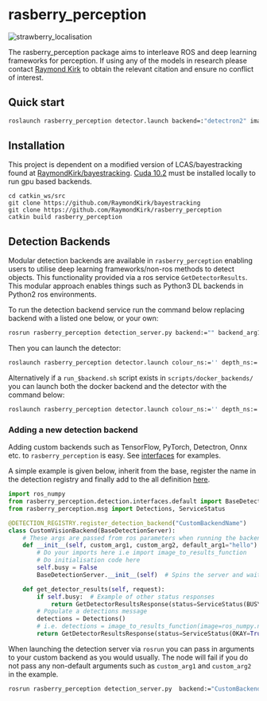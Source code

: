 # rasberry_perception

![strawberry_localisation](https://user-images.githubusercontent.com/16948324/76231446-2c98b380-621d-11ea-8624-8e472c2f08f8.gif)

The rasberry_perception package aims to interleave ROS and deep learning frameworks for perception. If using any of the models in research please contact [Raymond Kirk](https://github.com/RaymondKirk) to obtain the relevant citation and ensure no conflict of interest.

## Quick start

```bash
roslaunch rasberry_perception detector.launch backend=:"detectron2" image_ns:="/your_camera/colour" depth_ns:="/your_camera/depth" score="0.5"
```

## Installation

This project is dependent on a modified version of LCAS/bayestracking found at [RaymondKirk/bayestracking](https://github.com/RaymondKirk/bayestracking). [Cuda 10.2](https://developer.nvidia.com/cuda-downloads?target_os=Linux&target_arch=x86_64&target_distro=Ubuntu&target_version=1804&target_type=deblocal) must be installed locally to run gpu based backends. 

```
cd catkin_ws/src
git clone https://github.com/RaymondKirk/bayestracking
git clone https://github.com/RaymondKirk/rasberry_perception
catkin build rasberry_perception
```

## Detection Backends

Modular detection backends are available in `rasberry_perception` enabling users to utilise deep learning 
frameworks/non-ros methods to detect objects. This functionality provided via a ros service `GetDetectorResults`. 
This modular approach enables things such as Python3 DL backends in Python2 ros environments.

To run the detection backend service run the command below replacing backend with a listed one below, or your own:

```bash 
rosrun rasberry_perception detection_server.py backend:="" backend_arg1:=""
```

Then you can launch the detector:

```bash
roslaunch rasberry_perception detector.launch colour_ns:='' depth_ns:='' score:=''
```

Alternatively if a `run_$backend.sh` script exists in `scripts/docker_backends/` you can launch both the docker backend
and the detector with the command below:

```bash
roslaunch rasberry_perception detector.launch colour_ns:='' depth_ns:='' score:='' backend:="<your backend>"
```

### Adding a new detection backend 

Adding custom backends such as TensorFlow, PyTorch, Detectron, Onnx etc. to `rasberry_perception` is easy. 
See [interfaces](src/rasberry_perception/detection/interfaces/) for examples.

A simple example is given below, inherit from the base, register the name in the detection registry and finally add to 
the all definition [here](src/rasberry_perception/detection/interfaces/__init__.py). 


```python
import ros_numpy
from rasberry_perception.detection.interfaces.default import BaseDetectionServer
from rasberry_perception.msg import Detections, ServiceStatus

@DETECTION_REGISTRY.register_detection_backend("CustomBackendName")
class CustomVisionBackend(BaseDetectionServer):
    # These args are passed from ros parameters when running the backend
    def __init__(self, custom_arg1, custom_arg2, default_arg1="hello"): 
        # Do your imports here i.e import image_to_results_function
        # Do initialisation code here
        self.busy = False 
        BaseDetectionServer.__init__(self)  # Spins the server and waits for requests!

    def get_detector_results(self, request):
        if self.busy:  # Example of other status responses
            return GetDetectorResultsResponse(status=ServiceStatus(BUSY=True))
        # Populate a detections message
        detections = Detections()
        # i.e. detections = image_to_results_function(image=ros_numpy.numpify(request.image))
        return GetDetectorResultsResponse(status=ServiceStatus(OKAY=True), results=detections)
```

When launching the detection server via `rosrun` you can pass in arguments to your custom backend as you would usually.
The node will fail if you do not pass any non-default arguments such as `custom_arg1` and `custom_arg2` in the example.

```bash
rosrun rasberry_perception detection_server.py  backend:="CustomBackendName" _custom_arg1:="a1" _custom_arg2:="a2" _default_arg1"="world"
```